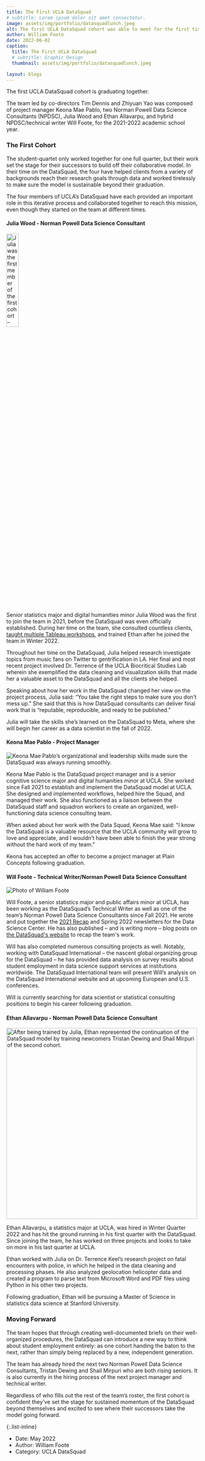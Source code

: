 ```yaml
---
title: The First UCLA DataSquad
# subtitle: Lorem ipsum dolor sit amet consectetur.
image: assets/img/portfolio/datasquadlunch.jpeg
alt: The first UCLA DataSquad cohort was able to meet for the first time in person over lunch at the UCLA Luskin Conference Center. 
author: William Foote
date: 2022-06-02
caption:
  title: The First UCLA DataSquad
  # subtitle: Graphic Design
  thumbnail: assets/img/portfolio/datasquadlunch.jpeg

layout: blogs
---
```



The first UCLA DataSquad cohort is graduating together.

The team led by co-directors Tim Dennis and Zhiyuan Yao was composed of project manager Keona Mae Pablo, two Norman Powell Data Science Consultants (NPDSC), Julia Wood and Ethan Allavarpu, and hybrid NPDSC/technical writer Will Foote, for the 2021-2022 academic school year.

<h3>The First Cohort</h3>

The student-quartet only worked together for one full quarter, but their work set the stage for their successors to build off their collaborative model. In their time on the DataSquad, the four have helped clients from a variety of backgrounds reach their research goals through data and worked tirelessly to make sure the model is sustainable beyond their graduation.

The four members of UCLA’s DataSquad have each provided an important role in this iterative process and collaborated together to reach this mission, even though they started on the team at different times.

<h4>Julia Wood - Norman Powell Data Science Consultant</h4>

<img src="{{site.baseurl}}/assets/img/team/JuliaWood.jpg" alt="Julia was the first member of the first cohort – joining even before the team was officially established." width="25%" height="25%">

Senior statistics major and digital humanities minor Julia Wood was the first to join the team in 2021, before the DataSquad was even officially established. During her time on the team, she consulted countless clients, [taught multiple Tableau workshops](https://www.youtube.com/watch?v=JEzkC8_oSdQ), and trained Ethan after he joined the team in Winter 2022.

Throughout her time on the DataSquad, Julia helped research investigate topics from music fans on Twitter to gentrification in LA. Her final and most recent project involved Dr. Terrence of the UCLA Biocritical Studies Lab wherein she exemplified the data cleaning and visualization skills that made her a valuable asset to the DataSquad and all the clients she helped. 

Speaking about how her work in the DataSquad changed her view on the project process, Julia said: “You take the right steps to make sure you don’t mess up.” She said that this is how DataSquad consultants can deliver final work that is “reputable, reproducible, and ready to be published.”

Julia will take the skills she’s learned on the DataSquad to Meta, where she will begin her career as a data scientist in the fall of 2022.

<h4>Keona Mae Pablo - Project Manager</h4>

<img src="{{site.baseurl}}/assets/img/team/KeonaMae.png" alt="Keona Mae Pablo’s organizational and leadership skills made sure the DataSquad was always running smoothly.">

Keona Mae Pablo is the DataSquad project manager and is a senior cognitive science major and digital humanities minor at UCLA. She worked since Fall 2021 to establish and implement the DataSquad model at UCLA. She designed and implemented workflows, helped hire the Squad, and managed their work. She also functioned as a liaison between the DataSquad staff and squadron workers to create an organized, well-functioning data science consulting team.

When asked about her work with the Data Squad, Keona Mae said: "I know the DataSquad is a valuable resource that the UCLA community will grow to love and appreciate, and I wouldn’t have been able to finish the year strong without the hard work of my team.”

Keona has accepted an offer to become a project manager at Plain Concepts following graduation.

<h4>Will Foote - Technical Writer/Norman Powell Data Science Consultant</h4>

<img src="{{site.baseurl}}/assets/img/team/WilliamFoote.png" alt="Photo of William Foote">

Will Foote, a senior statistics major and public affairs minor at UCLA, has been working as the DataSquad’s Technical Writer as well as one of the team’s Norman Powell Data Science Consultants since Fall 2021. He wrote and put together the [2021 Recap](https://mailchi.mp/ucla/winter2022-newsletter) and Spring 2022 newsletters for the Data Science Center. He has also published – and is writing more – blog posts on [the DataSquad's website](https://ucla-datasquad.github.io/) to recap the team's work.

Will has also completed numerous consulting projects as well. Notably, working with DataSquad International – the nascent global organizing group for the DataSquad – he has provided data analysis on survey results about student employment in data science support services at institutions worldwide. The DataSquad International team will present Will’s analysis on the DataSquad International website and at upcoming European and U.S. conferences.

Will is currently searching for data scientist or statistical consulting positions to begin his career following graduation.

<h4>Ethan Allavarpu - Norman Powell Data Science Consultant</h4>
<img src="{{site.baseurl}}/assets/img/team/AllavarpuEthanPhoto.jpeg" alt="After being trained by Julia, Ethan represented the continuation of the DataSquad model by training newcomers Tristan Dewing and Shail Mirpuri of the second cohort." height="500" width="500">

Ethan Allavarpu, a statistics major at UCLA, was hired in Winter Quarter 2022 and has hit the ground running in his first quarter with the DataSquad. Since joining the team, he has worked on three projects and looks to take on more in his last quarter at UCLA.

Ethan worked with Julia on Dr. Terrence Keel’s research project on fatal encounters with police, in which he helped in the data cleaning and processing phases. He also analyzed geolocation helicopter data and created a program to parse text from Microsoft Word and PDF files using Python in his other two projects.

Following graduation, Ethan will be pursuing a Master of Science in statistics data science at Stanford University.

<h3> Moving Forward </h3>

The team hopes that through creating well-documented briefs on their well-organized procedures, the DataSquad can introduce a new way to think about student employment entirely: as one cohort handing the baton to the next, rather than simply being replaced by a new, independent generation.

The team has already hired the next two Norman Powell Data Science Consultants, Tristan Dewing and Shail Mirpuri who are both rising seniors. It is also currently in the hiring process of the next project manager and technical writer.

Regardless of who fills out the rest of the team’s roster, the first cohort is confident they’ve set the stage for sustained momentum of the DataSquad beyond themselves and excited to see where their successors take the model going forward.

{:.list-inline}

- Date: May 2022
- Author: William Foote
- Category: UCLA DataSquad